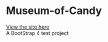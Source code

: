 # Museum-of-Candy  
[View the site here](https://awesome-wright-30b24a.netlify.app/)  
 A BootStrap 4 test project
